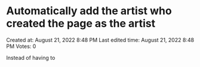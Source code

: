 # Automatically add the artist who created the page as the artist

Created at: August 21, 2022 8:48 PM
Last edited time: August 21, 2022 8:48 PM
Votes: 0

Instead of having to